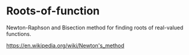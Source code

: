 # Roots-of-function
Newton-Raphson and Bisection method for finding roots of real-valued functions.

https://en.wikipedia.org/wiki/Newton's_method
